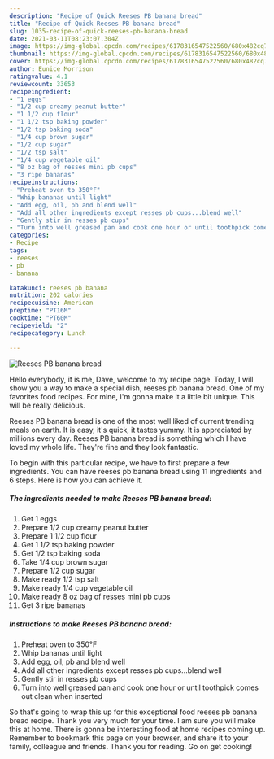 ```yaml
---
description: "Recipe of Quick Reeses PB banana bread"
title: "Recipe of Quick Reeses PB banana bread"
slug: 1035-recipe-of-quick-reeses-pb-banana-bread
date: 2021-03-11T08:23:07.304Z
image: https://img-global.cpcdn.com/recipes/6178316547522560/680x482cq70/reeses-pb-banana-bread-recipe-main-photo.jpg
thumbnail: https://img-global.cpcdn.com/recipes/6178316547522560/680x482cq70/reeses-pb-banana-bread-recipe-main-photo.jpg
cover: https://img-global.cpcdn.com/recipes/6178316547522560/680x482cq70/reeses-pb-banana-bread-recipe-main-photo.jpg
author: Eunice Morrison
ratingvalue: 4.1
reviewcount: 33653
recipeingredient:
- "1 eggs"
- "1/2 cup creamy peanut butter"
- "1 1/2 cup flour"
- "1 1/2 tsp baking powder"
- "1/2 tsp baking soda"
- "1/4 cup brown sugar"
- "1/2 cup sugar"
- "1/2 tsp salt"
- "1/4 cup vegetable oil"
- "8 oz bag of resses mini pb cups"
- "3 ripe bananas"
recipeinstructions:
- "Preheat oven to 350°F"
- "Whip bananas until light"
- "Add egg, oil, pb and blend well"
- "Add all other ingredients except resses pb cups...blend well"
- "Gently stir in resses pb cups"
- "Turn into well greased pan and cook one hour or until toothpick comes out clean when inserted"
categories:
- Recipe
tags:
- reeses
- pb
- banana

katakunci: reeses pb banana 
nutrition: 202 calories
recipecuisine: American
preptime: "PT16M"
cooktime: "PT60M"
recipeyield: "2"
recipecategory: Lunch

---
```



![Reeses PB banana bread](https://img-global.cpcdn.com/recipes/6178316547522560/680x482cq70/reeses-pb-banana-bread-recipe-main-photo.jpg)

Hello everybody, it is me, Dave, welcome to my recipe page. Today, I will show you a way to make a special dish, reeses pb banana bread. One of my favorites food recipes. For mine, I'm gonna make it a little bit unique. This will be really delicious.



Reeses PB banana bread is one of the most well liked of current trending meals on earth. It is easy, it's quick, it tastes yummy. It is appreciated by millions every day. Reeses PB banana bread is something which I have loved my whole life. They're fine and they look fantastic.


To begin with this particular recipe, we have to first prepare a few ingredients. You can have reeses pb banana bread using 11 ingredients and 6 steps. Here is how you can achieve it.

<!--inarticleads1-->

##### The ingredients needed to make Reeses PB banana bread:

1. Get 1 eggs
1. Prepare 1/2 cup creamy peanut butter
1. Prepare 1 1/2 cup flour
1. Get 1 1/2 tsp baking powder
1. Get 1/2 tsp baking soda
1. Take 1/4 cup brown sugar
1. Prepare 1/2 cup sugar
1. Make ready 1/2 tsp salt
1. Make ready 1/4 cup vegetable oil
1. Make ready 8 oz bag of resses mini pb cups
1. Get 3 ripe bananas




<!--inarticleads2-->

##### Instructions to make Reeses PB banana bread:

1. Preheat oven to 350°F
1. Whip bananas until light
1. Add egg, oil, pb and blend well
1. Add all other ingredients except resses pb cups...blend well
1. Gently stir in resses pb cups
1. Turn into well greased pan and cook one hour or until toothpick comes out clean when inserted




So that's going to wrap this up for this exceptional food reeses pb banana bread recipe. Thank you very much for your time. I am sure you will make this at home. There is gonna be interesting food at home recipes coming up. Remember to bookmark this page on your browser, and share it to your family, colleague and friends. Thank you for reading. Go on get cooking!
